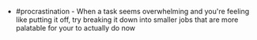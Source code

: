 - #procrastination - When a task seems overwhelming and you're feeling like putting it off, try breaking it down into smaller jobs that are more palatable for your to actually do now